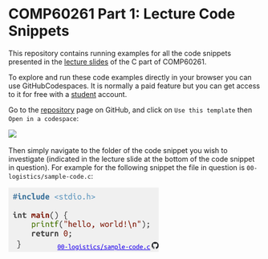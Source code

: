 # COMP60261 Part 1: Lecture Code Snippets

This repository contains running examples for all the code snippets presented in the [lecture slides](https://olivierpierre.github.io/comp60261/) of the C part of COMP60261.

To explore and run these code examples directly in your browser you can use GitHubCodespaces.
It is normally a paid feature but you can get access to it for free with a [student](https://education.github.com/pack/?WT.mc_id=academic-81409-leestott) account.

Go to the [repository](https://github.com/olivierpierre/comp60261-devcontainer) page on GitHub, and click on `Use this template` then `Open in a codespace`:

<img width="800" src="include/vscode-launch-devcontainer.png" href="include/vscode-launch-devcontainer.png">

Then simply navigate to the folder of the code snippet you wish to investigate (indicated in the lecture slide at the bottom of the code snippet in question).
For example for the following snippet the file in question is `00-logistics/sample-code.c`:

<img width="300" src="include/sample-snippet.png">